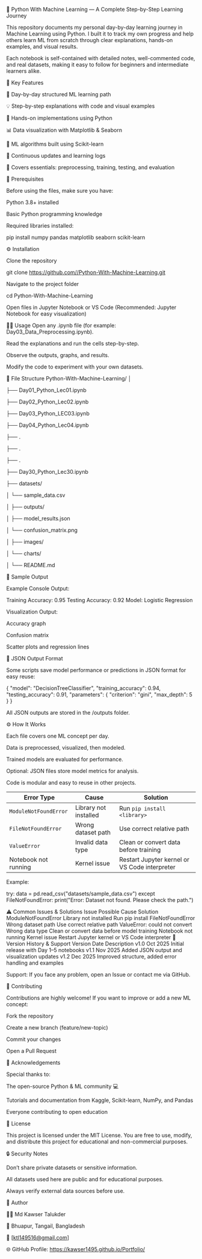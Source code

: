 🚀 Python With Machine Learning — A Complete Step-by-Step Learning Journey

This repository documents my personal day-by-day learning journey in Machine Learning using Python.
I built it to track my own progress and help others learn ML from scratch through clear explanations, hands-on examples, and visual results.

Each notebook is self-contained with detailed notes, well-commented code, and real datasets, making it easy to follow for beginners and intermediate learners alike.

🌟 Key Features

📘 Day-by-day structured ML learning path

💡 Step-by-step explanations with code and visual examples

🧩 Hands-on implementations using Python

📊 Data visualization with Matplotlib & Seaborn

🤖 ML algorithms built using Scikit-learn

🔁 Continuous updates and learning logs

🧠 Covers essentials: preprocessing, training, testing, and evaluation


🧰 Prerequisites

Before using the files, make sure you have:

Python 3.8+ installed

Basic Python programming knowledge

Required libraries installed:

pip install numpy pandas matplotlib seaborn scikit-learn


⚙️ Installation

Clone the repository

git clone https://github.com//Python-With-Machine-Learning.git

Navigate to the project folder

cd Python-With-Machine-Learning

Open files in Jupyter Notebook or VS Code (Recommended: Jupyter Notebook for easy visualization)


🧑‍💻 Usage
Open any .ipynb file (for example: Day03_Data_Preprocessing.ipynb).

Read the explanations and run the cells step-by-step.

Observe the outputs, graphs, and results.

Modify the code to experiment with your own datasets.


📂 File Structure
Python-With-Machine-Learning/
│

├── Day01_Python_Lec01.ipynb

├── Day02_Python_Lec02.ipynb

├── Day03_Python_LEC03.ipynb

├── Day04_Python_Lec04.ipynb

├──      .

├──      .

├──      .

├── Day30_Python_Lec30.ipynb

├── datasets/

│   └── sample_data.csv

│
├── outputs/

│   ├── model_results.json

│   └── confusion_matrix.png

│
├── images/

│   └── charts/

│
└── README.md

🧾 Sample Output

Example Console Output:

Training Accuracy: 0.95 Testing Accuracy: 0.92 Model: Logistic Regression

Visualization Output:

Accuracy graph

Confusion matrix

Scatter plots and regression lines

🧮 JSON Output Format

Some scripts save model performance or predictions in JSON format for easy reuse:

{ "model": "DecisionTreeClassifier", "training_accuracy": 0.94, "testing_accuracy": 0.91, "parameters": { "criterion": "gini", "max_depth": 5 } }

All JSON outputs are stored in the /outputs folder.

⚙️ How It Works

Each file covers one ML concept per day.

Data is preprocessed, visualized, then modeled.

Trained models are evaluated for performance.

Optional: JSON files store model metrics for analysis.

Code is modular and easy to reuse in other projects.

| Error Type            | Cause                 | Solution                                      |
| --------------------- | --------------------- | --------------------------------------------- |
| `ModuleNotFoundError` | Library not installed | Run `pip install <library>`                   |
| `FileNotFoundError`   | Wrong dataset path    | Use correct relative path                     |
| `ValueError`          | Invalid data type     | Clean or convert data before training         |
| Notebook not running  | Kernel issue          | Restart Jupyter kernel or VS Code interpreter |


Example:

try: data = pd.read_csv("datasets/sample_data.csv") except FileNotFoundError: print("Error: Dataset not found. Please check the path.")

⚠️ Common Issues & Solutions Issue Possible Cause Solution ModuleNotFoundError Library not installed Run pip install FileNotFoundError Wrong dataset path Use correct relative path ValueError: could not convert Wrong data type Clean or convert data before model training Notebook not running Kernel issue Restart Jupyter kernel or VS Code interpreter 🧾 Version History & Support Version Date Description v1.0 Oct 2025 Initial release with Day 1–5 notebooks v1.1 Nov 2025 Added JSON output and visualization updates v1.2 Dec 2025 Improved structure, added error handling and examples

Support: If you face any problem, open an Issue or contact me via GitHub.

🤝 Contributing

Contributions are highly welcome! If you want to improve or add a new ML concept:

Fork the repository

Create a new branch (feature/new-topic)

Commit your changes

Open a Pull Request

🙌 Acknowledgements

Special thanks to:

The open-source Python & ML community 💻

Tutorials and documentation from Kaggle, Scikit-learn, NumPy, and Pandas

Everyone contributing to open education

📜 License

This project is licensed under the MIT License. You are free to use, modify, and distribute this project for educational and non-commercial purposes.

🔒 Security Notes

Don’t share private datasets or sensitive information.

All datasets used here are public and for educational purposes.

Always verify external data sources before use.

💬 Author

👨‍💻 Md Kawser Talukder 

📍 Bhuapur, Tangail, Bangladesh 

📧 [ktl149516@gmail.com] 

🌐 GitHub Profile: https://kawser1495.github.io/Portfolio/
